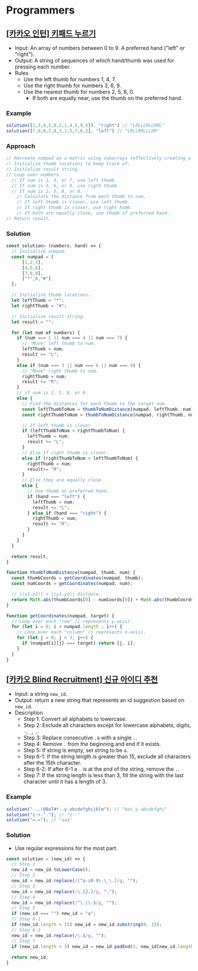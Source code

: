 # Programmers

## [[카카오 인턴] 키패드 누르기](https://programmers.co.kr/learn/courses/30/lessons/67256)
- Input: An array of numbers between 0 to 9. A preferred hand ("left" or "right").
- Output: A string of sequences of which hand/thumb was used for pressing each number.
- Rules
  - Use the left thumb for numbers 1, 4, 7.
  - Use the right thumb for numbers 3, 6, 9.
  - Use the nearest thumb for numbers 2, 5, 8, 0.
    - If both are equally near, use the thumb on the preferred hand.
### Example
```js
solution([1,3,4,5,8,2,1,4,5,9,5]), "right") // "LRLLLRLLRRL"
solution([7,0,8,2,8,3,1,5,7,6,2], "left") // "LRLLRRLLLRR"
```
### Approach
```js
// Recreate numpad as a matrix using subarrays (effectively creating a coordinate plane).
// Initialize thumb locations to keep track of.
// Initialize result string.
// Loop over numbers.
  // If num is 1, 4, or 7, use left thumb.
  // If num is 3, 6, or 9, use rigth thumb.
  // If num is 2, 5, 8, or 0.
    // Calculate the distance from each thumb to num.
    // If left thumb is closer, use left thumb.
    // If right thumb is closer, use right humb.
    // If both are equally close, use thumb of preferred hand.
// Return result.
```
### Solution
```js
const solution= (numbers, hand) => {
  // Initialize numpad.
  const numpad = [
      [1,2,3],
      [4,5,6],
      [7,8,9],
      ["*",0,"#"]
  ];

  // Initialize thumb locations.
  let leftThumb = "*";
  let rightThumb = "#";

  // Initialize result string.
  let result = "";

  for (let num of numbers) {
    if (num === 1 || num === 4 || num === 7) {
      // "Move" left thumb to num.
      leftThumb = num;
      result += "L";
    }
    else if (num === 3 || num === 6 || num === 9) {
      // "Move" right thumb to num.
      rightThumb = num;
      result += "R";
    }
    // if num is 2, 5, 8, or 0.
    else {
      // Find the distances for each thumb to the target num.
      const leftThumbToNum = thumbToNumDistance(numpad, leftThumb, num);
      const rightThumbToNum = thumbToNumDistance(numpad, rightThumb, num);

      // If left thumb is closer.
      if (leftThumbToNum < rightThumbToNum) {
        leftThumb = num;
        result += "L";
      }
      // Else if right thumb is closer.
      else if (rightThumbToNum < leftThumbToNum) {
        rightThumb = num;
        result+= "R";
      } 
      // Else they are equally close.
      else {
        // Use thumb on preferred hand.
        if (hand === "left") {
          leftThumb = num;
          result += "L";
        } else if (hand === "right") {
          rightThumb = num;
          result += "R";
        }
      }
    }
  }

  return result;
}

function thumbToNumDistance(numpad, thumb, num) {
  const thumbCoords = getCoordinates(numpad, thumb);
  const numCoords = getCoordinates(numpad, num);

  // |(x1-x2)| + |(y1-y2)| distance.
  return Math.abs(thumbCoords[0] - numCoords[0]) + Math.abs(thumbCoords[1] - numCoords[1]);
}

function getCoordinates(numpad, target) {
  // Loop over each "row" (i represents y-axis).
  for (let i = 0; i < numpad.length ; i++) {
    // Loop over each "column" (j represents x-axis).
    for (let j = 0; j < 3; j++) {
      if (numpad[i][j] === target) return [j, i];
    }
  }
}
```

## [[카카오 Blind Recruitment] 신규 아이디 추천](https://programmers.co.kr/learn/courses/30/lessons/72410)
- Input: a string `new_id`.
- Output: return a new string that represents an id suggestion based on `new_id`.
- Description
  - Step 1: Convert all alphabets to lowercase.
  - Step 2: Exclude all characters except for lowercase alphabets, digits, `-`, `_`, `.`.
  - Step 3: Replace consecutive `.`s with a single `.`.
  - Step 4: Remove `.` from the beginning and end if it exists.
  - Step 5: If string is empty, set string to be `a`.
  - Step 6-1: If the string length is greater than 15, exclude all characters after the 15th character.
  - Step 6-2: If after 6-1 a `.` is at the end of the string, remove the `.`.
  - Step 7: If the string length is less than 3, fill the string with the last character until it has a length of 3.
### Example
```js
solution("...!@BaT#*..y.abcdefghijklm"); // "bat.y.abcdefghi"
solution("z-+.^."); // "z--"
solution("=.="); // "aaa"
```
### Solution
- Use regular expressions for the most part.
```js
const solution = (new_id) => {
  // Step 1
  new_id = new_id.toLowerCase();
  // Step 2
  new_id = new_id.replace(/[^a-z0-9\-\_\.]/g, "");
  // Step 3
  new_id = new_id.replace(/\.{2,}/g, ".");
  // Step 4
  new_id = new_id.replace(/^\.|\.$/g, "");
  // Step 5
  if (new_id === "") new_id = "a";
  // Step 6-1
  if (new_id.length > 15) new_id = new_id.substring(0, 15);
  // Step 6-2
  new_id = new_id.replace(/\.$/g, "");
  // Step 7
  if (new_id.length < 3) new_id = new_id.padEnd(3, new_id[new_id.length-1]);
  
  return new_id;
}
```
